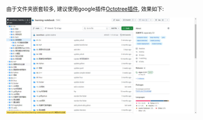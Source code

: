 由于文件夹嵌套较多, 建议使用google插件[Octotree插件](https://chromewebstore.google.com/detail/octotree-github-code-tree/bkhaagjahfmjljalopjnoealnfndnagc?hl=zh-CN&utm_source=ext_sidebar), 效果如下:

![](assets/octotree.jpg)


